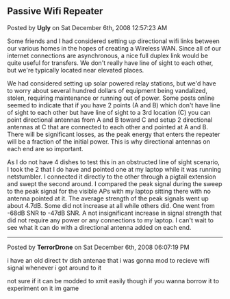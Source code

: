 ## Passive Wifi Repeater
Posted by **Ugly** on Sat December 6th, 2008 12:57:23 AM

Some friends and I had considered setting up directional wifi links between our
various homes in the hopes of creating a Wireless WAN. Since all of our internet
connections are asynchronous, a nice full duplex link would be quite useful for
transfers. We don't really have line of sight to each other, but we're typically
located near elevated places.

We had considered setting up solar powered relay stations, but we'd have to
worry about several hundred dollars of equipment being vandalized, stolen,
requiring maintenance or running out of power. Some posts online seemed to
indicate that if you have 2 points (A and B) which don't have line of sight to
each other but have line of sight to a 3rd location (C) you can point
directional antennas from A and B toward C and setup 2 directional antennas at C
that are connected to each other and pointed at A and B. There will be
significant losses, as the peak energy that enters the repeater will be a
fraction of the initial power. This is why directional antennas on each end are
so important.

As I do not have 4 dishes to test this in an obstructed line of sight scenario,
I took the 2 that I do have and pointed one at my laptop while it was running
netstumbler. I connected it directly to the other through a pigtail extension
and swept the second around. I compared the peak signal during the sweep to the
peak signal for the visible APs with my laptop sitting there with no antenna
pointed at it. The average strength of the peak signals went up about 4.7dB.
Some did not increase at all while others did. One went from -68dB SNR to -47dB
SNR. A not insignificant increase in signal strength that did not require any
power or any connections to my laptop. I can't wait to see what it can do with a
directional antenna added on each end.

--------------------------------------------------------------------------------

Posted by **TerrorDrone** on Sat December 6th, 2008 06:07:19 PM

i have an old direct tv dish antenae that i was gonna mod to recieve wifi signal
whenever i got around to it

not sure if it can be modded to xmit easily though if you wanna borrow it to
experiment on it im game

